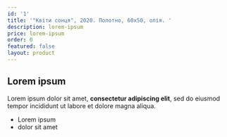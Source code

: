 ```yaml
---
id: '1'
title: '"Квіти сонця", 2020. Полотно, 60х50, олія. '
description: lorem-ipsum
price: lorem-ipsum
order: 0
featured: false
layout: product
---
```

## Lorem ipsum

Lorem ipsum dolor sit amet, **consectetur adipiscing elit**, sed do eiusmod tempor incididunt ut labore et dolore magna aliqua.

- Lorem ipsum
- dolor sit amet